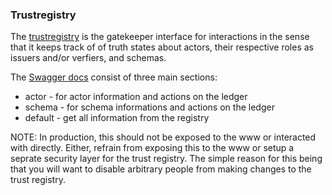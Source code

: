 ### Trustregistry

The [trustregistry](http://localhost:8001/docs) is the gatekeeper interface for interactions in the sense that it keeps track of of truth states about actors, their respective roles as issuers and/or verfiers, and schemas.

The [Swagger docs](http://localhost:8001/docs) consist of three main sections:

- actor - for actor information and actions on the ledger
- schema - for schema informations and actions on the ledger
- default - get all information from the registry

NOTE: In production, this should not be exposed to the www or interacted with directly. Either, refrain from exposing this to the www or setup a seprate security layer for the trust registry. The simple reason for this being that you will want to disable arbitrary people from making changes to the trust registry.
